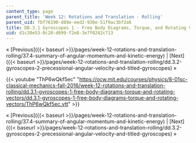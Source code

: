 ```yaml
---
content_type: page
parent_title: 'Week 12: Rotations and Translation - Rolling'
parent_uid: fbf76190-d89e-eed2-930e-51f9ac3bf2a6
title: DD.3.1 Gyroscopes 1 - Free Body Diagrams, Torque, and Rotating Vectors
uid: d1c38e53-0c20-d699-f2e8-3e7f0242c713
---
```


« [Previous]({{< baseurl >}}/pages/week-12-rotations-and-translation-rolling/37.4-summary-of-angular-momentum-and-kinetic-energy) | [Next]({{< baseurl >}}/pages/week-12-rotations-and-translation-rolling/dd.3.2-gyroscopes-2-precessional-angular-velocity-and-titled-gyroscopes) »

{{< youtube "ThP6wQkf5ec" "https://ocw.mit.edu/courses/physics/8-01sc-classical-mechanics-fall-2016/week-12-rotations-and-translation-rolling/dd.3.1-gyroscopes-1-free-body-diagrams-torque-and-rotating-vectors/dd.3.1-gyroscopes-1-free-body-diagrams-torque-and-rotating-vectors/ThP6wQkf5ec.vtt" >}}

« [Previous]({{< baseurl >}}/pages/week-12-rotations-and-translation-rolling/37.4-summary-of-angular-momentum-and-kinetic-energy) | [Next]({{< baseurl >}}/pages/week-12-rotations-and-translation-rolling/dd.3.2-gyroscopes-2-precessional-angular-velocity-and-titled-gyroscopes) »